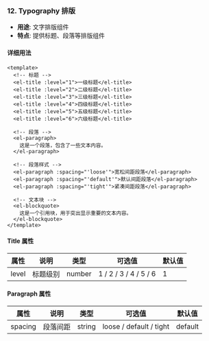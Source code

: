 ### 12. Typography 排版
- **用途**: 文字排版组件
- **特点**: 提供标题、段落等排版组件

#### 详细用法
```vue
<template>
  <!-- 标题 -->
  <el-title :level="1">一级标题</el-title>
  <el-title :level="2">二级标题</el-title>
  <el-title :level="3">三级标题</el-title>
  <el-title :level="4">四级标题</el-title>
  <el-title :level="5">五级标题</el-title>
  <el-title :level="6">六级标题</el-title>

  <!-- 段落 -->
  <el-paragraph>
    这是一个段落，包含了一些文本内容。
  </el-paragraph>

  <!-- 段落样式 -->
  <el-paragraph :spacing="'loose'">宽松间距段落</el-paragraph>
  <el-paragraph :spacing="'default'">默认间距段落</el-paragraph>
  <el-paragraph :spacing="'tight'">紧凑间距段落</el-paragraph>

  <!-- 文本块 -->
  <el-blockquote>
    这是一个引用块，用于突出显示重要的文本内容。
  </el-blockquote>
</template>
```

#### Title 属性
| 属性 | 说明 | 类型 | 可选值 | 默认值 |
|------|------|------|--------|--------|
| level | 标题级别 | number | 1 / 2 / 3 / 4 / 5 / 6 | 1 |

#### Paragraph 属性
| 属性 | 说明 | 类型 | 可选值 | 默认值 |
|------|------|------|--------|--------|
| spacing | 段落间距 | string | loose / default / tight | default | 